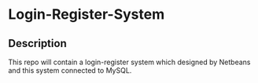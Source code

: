 # Login-Register-System
## Description
This repo will contain a login-register system which designed by Netbeans and this system connected to MySQL.
